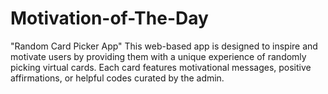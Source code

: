 # Motivation-of-The-Day
"Random Card Picker App" This web-based app is designed to inspire and motivate users by providing them with a unique experience of randomly picking virtual cards. Each card features motivational messages, positive affirmations, or helpful codes curated by the admin.
